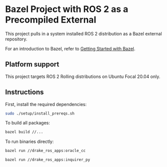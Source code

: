 # Bazel Project with ROS 2 as a Precompiled External

This project pulls in a system installed ROS 2 distribution as a Bazel external repository.

For an introduction to Bazel, refer to [Getting Started with Bazel](https://docs.bazel.build/versions/master/getting-started.html).

## Platform support

This project targets ROS 2 Rolling distributions on Ubuntu Focal 20.04 only.

## Instructions

First, install the required dependencies:

```sh
sudo ./setup/install_prereqs.sh 
```

To build all packages:

```sh
bazel build //...
```

To run binaries directly: 

```sh
bazel run //drake_ros_apps:oracle_cc
```

```sh
bazel run //drake_ros_apps:inquirer_py
```
